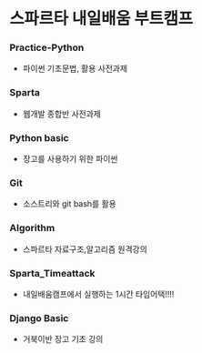 # 스파르타 내일배움 부트캠프
### Practice-Python 
- 파이썬 기초문법, 활용 사전과제
### Sparta
- 웹개발 종합반 사전과제
### Python basic
- 장고를 사용하기 위한 파이썬
### Git
- 소스트리와 git bash를 활용
### Algorithm 
- 스파르타 자료구조,알고리즘 원격강의
### Sparta_Timeattack
- 내일배움캠프에서 실행하는 1시간 타임어택!!!!

### Django Basic
- 거북이반 장고 기초 강의

